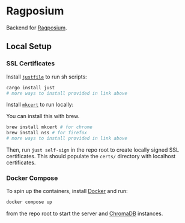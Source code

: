 # Ragposium 

Backend for [Ragposium](https://ragposium.com).

## Local Setup

### SSL Certificates

Install [`justfile`](https://github.com/casey/just) to run sh scripts:

```bash
cargo install just
# more ways to install provided in link above
```

Install [`mkcert`](https://github.com/FiloSottile/mkcert) to run locally:

You can install this with brew.

```bash
brew install mkcert # for chrome
brew install nss # for firefox
# more ways to install provided in link above
```

Then, run `just self-sign` in the repo root to create locally signed SSL certificates.
This should populate the `certs/` directory with localhost certificates.

### Docker Compose

To spin up the containers, install [Docker](https://www.docker.com/) and run:

```bash
docker compose up
```

from the repo root to start the server and [ChromaDB](https://www.trychroma.com/) instances.
